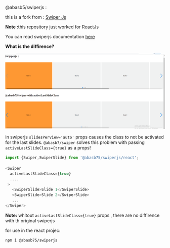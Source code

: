 <p>@abasb5/swiperjs :</p>
<p>this is a fork from : <a href="https://github.com/nolimits4web/swiper" >Swiper Js</a></p>

<p><b>Note :</b>this repository just worked for ReactJs</p>

<p>You can read swiperjs documentation <a href="https://swiperjs.com/react">here</a></p>

<p><b>What is the diffirence?</b></p>

<p>
  <img src="screen.gif" alt="@abasb75/swiperjs react js paginate" title="@abasb75/swiperjs">
</p>

<p>in swiperjs <code>slidesPerView='auto'</code> props causes the class to not be activated for the last slides. <code>@abasb7/swiper</code> solves this problem with passing <code>activeLastSlideClass={true}</code> as a props!</p>

```javascript
import {Swiper,SwiperSlide} from '@abasb75/swiperjs/react';

<Swiper
  activeLastSlideClass={true}
  ....
 >
   <SwiperSlide>Slide 1</SwiperSlide>
   <SwiperSlide>Slide 2</SwiperSlide>
   ...
</Swiper>


```

<p><b>Note:</b> whitout <code>activeLastSlideClass={true}</code> props , there are no diffirence with th original swiperjs</p>

<p>for use in the react projec:

```sh
npm i @abasb75/swiperjs
```
